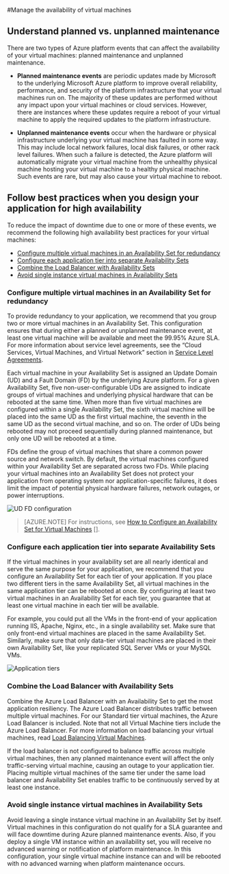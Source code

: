<properties
	pageTitle="Manage the availability of virtual machines - Azure"
	description="Learn how to use multiple virtual machines to ensure high availability for your Azure application."
	services="virtual-machines"
	documentationCenter=""
	authors="kenazk"
	manager="timlt"
	editor="tysonn"/>

<tags
	ms.service="virtual-machines"
	ms.workload="infrastructure-services"
	ms.tgt_pltfrm="na"
	ms.devlang="na"
	ms.topic="article"
	ms.date="03/13/2015"
	ms.author="kenazk"/>

#Manage the availability of virtual machines

## Understand planned vs. unplanned maintenance
There are two types of Azure platform events that can affect the availability of your virtual machines: planned maintenance and unplanned maintenance.

- **Planned maintenance events** are periodic updates made by Microsoft to the underlying Microsoft Azure platform to improve overall reliability, performance, and security of the platform infrastructure that your virtual machines run on. The majority of these updates are performed without any impact upon your virtual machines or cloud services. However, there are instances where these updates require a reboot of your virtual machine to apply the required updates to the platform infrastructure.

- **Unplanned maintenance events** occur when the hardware or physical infrastructure underlying your virtual machine has faulted in some way. This may include local network failures, local disk failures, or other rack level failures. When such a failure is detected, the Azure platform will automatically migrate your virtual machine from the unhealthy physical machine hosting your virtual machine to a healthy physical machine. Such events are rare, but may also cause your virtual machine to reboot.

## Follow best practices when you design your application for high availability
To reduce the impact of downtime due to one or more of these events, we recommend the following high availability best practices for your virtual machines:

* [Configure multiple virtual machines in an Availability Set for redundancy]
* [Configure each application tier into separate Availability Sets]
* [Combine the Load Balancer with Availability Sets]
* [Avoid single instance virtual machines in Availability Sets]

### Configure multiple virtual machines in an Availability Set for redundancy
To provide redundancy to your application, we recommend that you group two or more virtual machines in an Availability Set. This configuration ensures that during either a planned or unplanned maintenance event, at least one virtual machine will be available and meet the 99.95% Azure SLA. For more information about service level agreements, see the “Cloud Services, Virtual Machines, and Virtual Network” section in [Service Level Agreements](../../../support/legal/sla/).

Each virtual machine in your Availability Set is assigned an Update Domain (UD) and a Fault Domain (FD) by the underlying Azure platform. For a given Availability Set, five non-user-configurable UDs are assigned to indicate groups of virtual machines and underlying physical hardware that can be rebooted at the same time. When more than five virtual machines are configured within a single Availability Set, the sixth virtual machine will be placed into the same UD as the first virtual machine, the seventh in the same UD as the second virtual machine, and so on. The order of UDs being rebooted may not proceed sequentially during planned maintenance, but only one UD will be rebooted at a time.

FDs define the group of virtual machines that share a common power source and network switch. By default, the virtual machines configured within your Availability Set are separated across two FDs. While placing your virtual machines into an Availability Set does not protect your application from operating system nor application-specific failures, it does limit the impact of potential physical hardware failures, network outages, or power interruptions.

<!--Image reference-->
   ![UD FD configuration](./media/virtual-machines-manage-availability/ud-fd-configuration.png)

>[AZURE.NOTE] For instructions, see [How to Configure an Availability Set for Virtual Machines] [].

### Configure each application tier into separate Availability Sets
If the virtual machines in your availability set are all nearly identical and serve the same purpose for your application, we recommend that you configure an Availability Set for each tier of your application.  If you place two different tiers in the same Availability Set, all virtual machines in the same application tier can be rebooted at once. By configuring at least two virtual machines in an Availability Set for each tier, you guarantee that at least one virtual machine in each tier will be available.

For example, you could put all the VMs in the front-end of your application running IIS, Apache, Nginx, etc., in a single availability set. Make sure that only front-end virtual machines are placed in the same Availability Set. Similarly, make sure that only data-tier virtual machines are placed in their own Availability Set, like your replicated SQL Server VMs or your MySQL VMs.

<!--Image reference-->
   ![Application tiers](./media/virtual-machines-manage-availability/application-tiers.png)


### Combine the Load Balancer with Availability Sets
Combine the Azure Load Balancer with an Availability Set to get the most application resiliency. The Azure Load Balancer distributes traffic between multiple virtual machines. For our Standard tier virtual machines, the Azure Load Balancer is included. Note that not all Virtual Machine tiers include the Azure Load Balancer. For more information on load balancing your virtual machines, read [Load Balancing Virtual Machines](../load-balance-virtual-machines.md).

If the load balancer is not configured to balance traffic across multiple virtual machines, then any planned maintenance event will affect the only traffic-serving virtual machine, causing an outage to your application tier. Placing multiple virtual machines of the same tier under the same load balancer and Availability Set enables traffic to be continuously served by at least one instance.

### Avoid single instance virtual machines in Availability Sets
Avoid leaving a single instance virtual machine in an Availability Set by itself. Virtual machines in this configuration do not qualify for a SLA guarantee and will face downtime during Azure planned maintenance events.  Also, if you deploy a single VM instance within an availability set, you will receive no advanced warning or notification of platform maintenance. In this configuration, your single virtual machine instance can and will be rebooted with no advanced warning when platform maintenance occurs.

[Configure multiple virtual machines in an Availability Set for redundancy]: #configure-multiple-virtual-machines-in-an-availability-set-for-redundancy
[Configure each application tier into separate Availability Sets]: #configure-each-application-tier-into-separate-availability-sets
[Combine the Load Balancer with Availability Sets]: #combine-the-load-balancer-with-availability-sets
[Avoid single instance virtual machines in Availability Sets]: #avoid-single-instance-virtual-machines-in-availability-sets


<!-- Link references -->
[How to Configure An Availability Set for Virtual Machines]: virtual-machines-how-to-configure-availability.md
